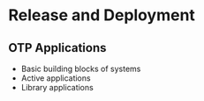 # Release and Deployment

## OTP Applications

* Basic building blocks of systems
* Active applications
* Library applications

##